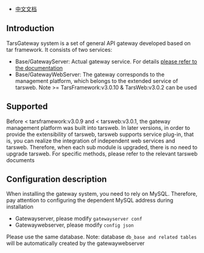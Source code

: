- [中文文档](README.en.md)

## Introduction

TarsGateway system is a set of general API gateway developed based on tar framework. It consists of two services:

- Base/GatewayServer: Actual gateway service. For details [please refer to the documentation](./README.en.md)
- Base/GatewayWebServer: The gateway corresponds to the management platform, which belongs to the extended service of tarsweb. Note >= TarsFramework:v3.0.10 & TarsWeb:v3.0.2 can be used

## Supported

Before < tarsframework:v3.0.9 and < tarsweb:v3.0.1, the gateway management platform was built into tarsweb. In later versions, in order to provide the extensibility of tarsweb, tarsweb supports service plug-in, that is, you can realize the integration of independent web services and tarsweb. Therefore, when each sub module is upgraded, there is no need to upgrade tarsweb. For specific methods, please refer to the relevant tarsweb documents

## Configuration description

When installing the gateway system, you need to rely on MySQL. Therefore, pay attention to configuring the dependent MySQL address during installation

- Gatewayserver, please modify `gatewayserver conf`
- Gatewaywebserver, please modify `config json`

Please use the same database. Note: database `db_base and related tables` will be automatically created by the gatewaywebserver
